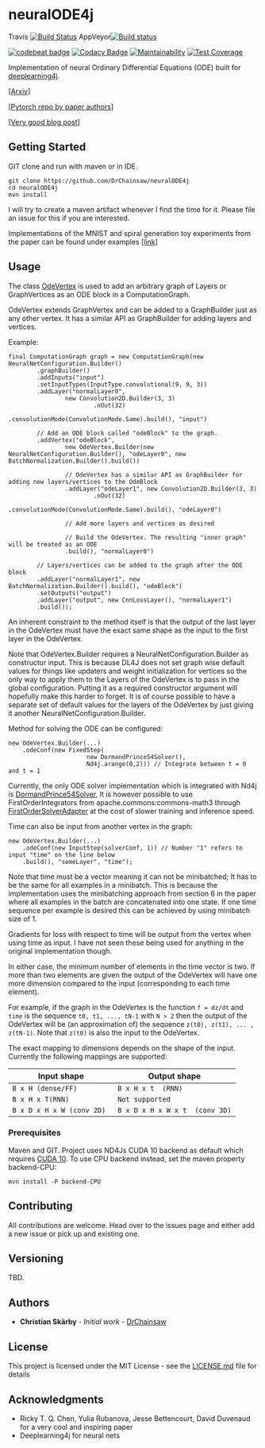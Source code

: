 # neuralODE4j

Travis [![Build Status](https://travis-ci.org/DrChainsaw/AmpControl.svg?branch=master)](https://travis-ci.org/DrChainsaw/NeuralODE4j)
AppVeyor[![Build status](https://ci.appveyor.com/api/projects/status/wjdi11f4cmx32ir8?svg=true)](https://ci.appveyor.com/project/DrChainsaw/neuralode4j)

[![codebeat badge](https://codebeat.co/badges/d9e719b4-5465-4f08-9c14-f924691cdd86)](https://codebeat.co/projects/github-com-drchainsaw-neuralode4j-master)
[![Codacy Badge](https://api.codacy.com/project/badge/Grade/d491774f94944895b6aa3e22b7aae8b3)](https://www.codacy.com/app/DrChainsaw/neuralODE4j?utm_source=github.com&amp;utm_medium=referral&amp;utm_content=DrChainsaw/neuralODE4j&amp;utm_campaign=Badge_Grade)
[![Maintainability](https://api.codeclimate.com/v1/badges/c0d216da01a0c8b8d615/maintainability)](https://codeclimate.com/github/DrChainsaw/neuralODE4j/maintainability)
[![Test Coverage](https://api.codeclimate.com/v1/badges/c0d216da01a0c8b8d615/test_coverage)](https://codeclimate.com/github/DrChainsaw/neuralODE4j/test_coverage)

Implementation of neural Ordinary Differential Equations (ODE) built for [deeplearning4j](https://deeplearning4j.org/).

[[Arxiv](https://arxiv.org/abs/1806.07366)]

[[Pytorch repo by paper authors](https://github.com/rtqichen/torchdiffeq)]

[[Very good blog post](https://julialang.org/blog/2019/01/fluxdiffeq)]

## Getting Started

GIT clone and run with maven or in IDE.

```
git clone https://github.com/DrChainsaw/neuralODE4j
cd neuralODE4j
mvn install
```

I will try to create a maven artifact whenever I find the time for it. Please file an issue for this if you are interested.

Implementations of the MNIST and spiral generation toy experiments from the paper can be found under examples [[link]](./src/main/java/examples)

## Usage

The class [OdeVertex](./src/main/java/ode/vertex/conf/OdeVertex.java) is used to add an arbitrary graph of Layers or GraphVertices as an ODE block in a ComputationGraph. 

OdeVertex extends GraphVertex and can be added to a GraphBuilder just as any other vertex. It has a similar API as GraphBuilder for adding 
layers and vertices. 

Example:
```
final ComputationGraph graph = new ComputationGraph(new NeuralNetConfiguration.Builder()
        .graphBuilder()
        .addInputs("input")
        .setInputTypes(InputType.convolutional(9, 9, 3))
        .addLayer("normalLayer0",
                new Convolution2D.Builder(3, 3)
                        .nOut(32)
                        .convolutionMode(ConvolutionMode.Same).build(), "input")

        // Add an ODE block called "odeBlock" to the graph.
        .addVertex("odeBlock", 
                new OdeVertex.Builder(new NeuralNetConfiguration.Builder(), "odeLayer0", new BatchNormalization.Builder().build())
                
                // OdeVertex has a similar API as GraphBuilder for adding new layers/vertices to the OdeBlock
                .addLayer("odeLayer1", new Convolution2D.Builder(3, 3)
                        .nOut(32)
                        .convolutionMode(ConvolutionMode.Same).build(), "odeLayer0")
                
                // Add more layers and vertices as desired
                
                // Build the OdeVertex. The resulting "inner graph" will be treated as an ODE
                .build(), "normalLayer0")

        // Layers/vertices can be added to the graph after the ODE block
        .addLayer("normalLayer1", new BatchNormalization.Builder().build(), "odeBlock")
        .setOutputs("output")
        .addLayer("output", new CnnLossLayer(), "normalLayer1")
        .build());
```

An inherent constraint to the method itself is that the output of the last layer in the OdeVertex must have the exact same 
shape as the input to the first layer in the OdeVertex. 

Note that OdeVertex.Builder requires a NeuralNetConfiguration.Builder as constructor input. This is because DL4J does not set graph wise 
default values for things like updaters and weight initialization for vertices so the only way to apply them to the
Layers of the OdeVertex is to pass in the global configuration. Putting it as a required constructor argument will 
hopefully make this harder to forget. It is of course possible to have a separate set of default values for the layers
of the OdeVertex by just giving it another NeuralNetConfiguration.Builder. 

Method for solving the ODE can be configured:

```
new OdeVertex.Builder(...)
    .odeConf(new FixedStep(
                      new DormandPrince54Solver(),
                      Nd4j.arange(0,2))) // Integrate between t = 0 and t = 1
```

Currently, the only ODE solver implementation which is integrated with Nd4j is [DormandPrince54Solver](./src/main/java/ode/solve/impl/DormandPrince54Solver.java), 
It is however possible to use FirstOrderIntegrators from apache.commons:commons-math3 through [FirstOrderSolverAdapter](./src/main/java/ode/solve/commons/FirstOrderSolverAdapter.java)
at the cost of slower training and inference speed.

Time can also be input from another vertex in the graph:
```
new OdeVertex.Builder(...)
    .odeConf(new InputStep(solverConf, 1)) // Number "1" refers to input "time" on the line below
    .build(), "someLayer", "time");  
```

Note that time must be a vector meaning it can not be minibatched; It has to be the same for all examples in a minibatch. This is because the implementation uses the minibatching approach from 
section 6 in the paper where all examples in the batch are concatenated into one state. If one time sequence per example is desired this 
can be achieved by using minibatch size of 1.  

Gradients for loss with respect to time will be output from the vertex when using time as input. I have not seen these being used for 
anything in the original implementation though.

In either case, the minimum number of elements in the time vector is two. If more than two elements are given the output of the OdeVertex 
will have one more dimension compared to the input (corresponding to each time element). 

For example, if the graph in the OdeVertex is the function `f = dz/dt` and `time` is the sequence `t0, t1, ..., tN-1` 
with `N > 2` then the output of the OdeVertex will be (an approximation of) the sequence `z(t0), z(t1), ... , z(tN-1)`. 
Note that `z(t0)` is also the input to the OdeVertex.
 
The exact mapping to dimensions depends on the shape of the input. Currently the following mappings are supported:

| Input shape               | Output shape                  |
|---------------------------|-------------------------------| 
| `B x H (dense/FF)`        | `B x H x t  (RNN)`            |
| `B x H x T(RNN)`          | `Not supported`               |
| `B x D x H x W (conv 2D) `| `B x D x H x W x t  (conv 3D)`|


### Prerequisites

Maven and GIT. Project uses ND4Js CUDA 10 backend as default which requires [CUDA 10](https://deeplearning4j.org/docs/latest/deeplearning4j-config-cudnn).
To use CPU backend instead, set the maven property backend-CPU:

```
mvn install -P backend-CPU
```

## Contributing

All contributions are welcome. Head over to the issues page and either add a new issue or pick up and existing one.

## Versioning

TBD.

## Authors

* **Christian Skärby** - *Initial work* - [DrChainsaw](https://github.com/DrChainsaw)

## License

This project is licensed under the MIT License - see the [LICENSE.md](LICENSE.md) file for details

## Acknowledgments

* Ricky T. Q. Chen, Yulia Rubanova, Jesse Bettencourt, David Duvenaud for a very cool and inspiring paper
* Deeplearning4j for neural nets
